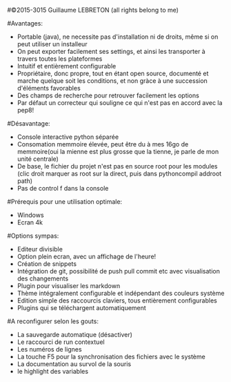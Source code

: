 #©2015-3015 Guillaume LEBRETON (all rights belong to me)

#Avantages:
- Portable (java), ne necessite pas d'installation ni de droits, même si on peut utiliser un installeur
- On peut exporter facilement ses settings, et ainsi les transporter à travers toutes les plateformes
- Intuitif et entièrement configurable
- Propriétaire, donc propre, tout en étant open source, documenté et marche quelque soit les conditions, et non gràce
 à une succession d'éléments favorables
- Des champs de recherche pour retrouver facilement les options
- Par défaut un correcteur qui souligne ce qui n'est pas en accord avec la pep8!

#Désavantage:
- Console interactive python séparée
- Consomation memmoire élevée, peut être du à mes 16go de memmoire(oui la mienne est plus grosse que la tienne, je parle
de mon unité centrale)
- De base, le fichier du projet n'est pas en source root pour les modules
(clic droit marquer as root sur la direct, puis dans pythoncompil addroot path)
- Pas de control f dans la console

#Prérequis pour une utilisation optimale:
- Windows
- Ecran 4k


#Options sympas:
- Editeur divisible
- Option plein ecran, avec un affichage de l'heure!
- Création de snippets
- Intégration de git, possibilité de push pull commit etc avec visualisation des changements
- Plugin pour visualiser les markdown
- Thème intégralement configurable et indépendant des couleurs système
- Edition simple des raccourcis claviers, tous entièrement configurables
- Plugins qui se téléchargent automatiquement

#A reconfigurer selon les gouts:
- La sauvegarde automatique (désactiver)
- Le raccourci de run contextuel
- Les numéros de lignes
- La touche F5 pour la synchronisation des fichiers avec le système
- La documentation au survol de la souris
- le highlight des variables